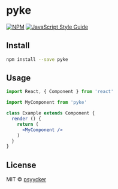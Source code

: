 # pyke

> 

[![NPM](https://img.shields.io/npm/v/pyke.svg)](https://www.npmjs.com/package/pyke) [![JavaScript Style Guide](https://img.shields.io/badge/code_style-standard-brightgreen.svg)](https://standardjs.com)

## Install

```bash
npm install --save pyke
```

## Usage

```jsx
import React, { Component } from 'react'

import MyComponent from 'pyke'

class Example extends Component {
  render () {
    return (
      <MyComponent />
    )
  }
}
```

## License

MIT © [psyycker](https://github.com/psyycker)
